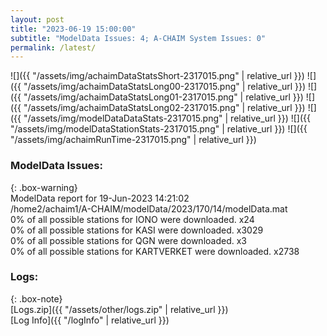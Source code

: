 ```yaml
---
layout: post
title: "2023-06-19 15:00:00"
subtitle: "ModelData Issues: 4; A-CHAIM System Issues: 0"
permalink: /latest/
---
```


![]({{ "/assets/img/achaimDataStatsShort-2317015.png" | relative_url }})
![]({{ "/assets/img/achaimDataStatsLong00-2317015.png" | relative_url }})
![]({{ "/assets/img/achaimDataStatsLong01-2317015.png" | relative_url }})
![]({{ "/assets/img/achaimDataStatsLong02-2317015.png" | relative_url }})
![]({{ "/assets/img/modelDataDataStats-2317015.png" | relative_url }})
![]({{ "/assets/img/modelDataStationStats-2317015.png" | relative_url }})
![]({{ "/assets/img/achaimRunTime-2317015.png" | relative_url }})


### ModelData Issues:  
  
{: .box-warning}  
 ModelData report for 19-Jun-2023 14:21:02   
 /home2/achaim1/A-CHAIM/modelData/2023/170/14/modelData.mat   
 0% of all possible stations for IONO were downloaded. x24   
 0% of all possible stations for KASI were downloaded. x3029   
 0% of all possible stations for QGN were downloaded. x3   
 0% of all possible stations for KARTVERKET were downloaded. x2738   
  


### Logs:  
  
{: .box-note}  
[Logs.zip]({{ "/assets/other/logs.zip" | relative_url }})  
[Log Info]({{ "/logInfo" | relative_url }})  
